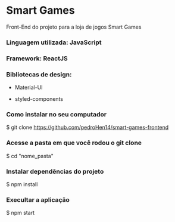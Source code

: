 # Smart Games

Front-End do projeto para a loja de jogos Smart Games

### Linguagem utilizada: JavaScript

### Framework: ReactJS

### Bibliotecas de design:

- Material-UI

- styled-components

### Como instalar no seu computador

$ git clone https://github.com/pedroHen14/smart-games-frontend

### Acesse a pasta em que você rodou o git clone

$ cd "nome_pasta"

### Instalar dependências do projeto

$ npm install

### Execultar a aplicação

$ npm start
